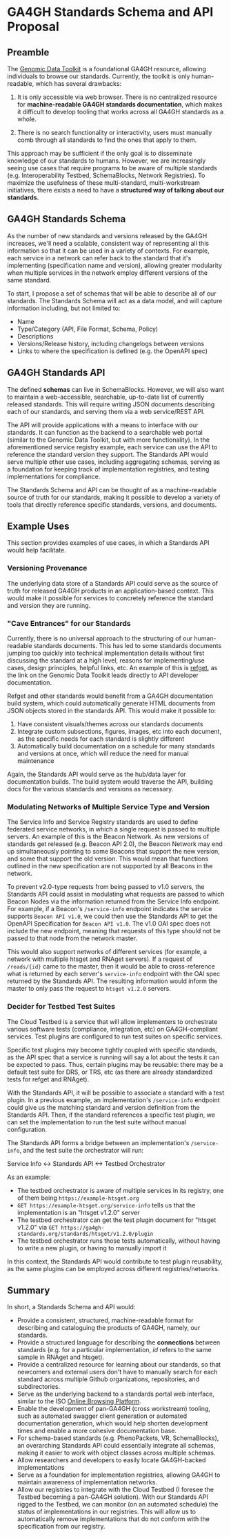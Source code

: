 # GA4GH Standards Schema and API Proposal

## Preamble

The [Genomic Data Toolkit](https://www.ga4gh.org/genomic-data-toolkit/) is a foundational GA4GH resource, allowing individuals to browse our standards. Currently, the toolkit is only human-readable, which has several drawbacks:

1. It is only accessible via web browser. There is no centralized resource for **machine-readable GA4GH standards documentation**, which makes it difficult to develop tooling that works across all GA4GH standards as a whole.

2. There is no search functionality or interactivity, users must manually comb through all standards to find the ones that apply to them.

This approach may be sufficient if the only goal is to disseminate knowledge of our standards to humans. However, we are increasingly seeing use cases that require programs to be aware of multiple standards (e.g. Interoperability Testbed, SchemaBlocks, Network Registries). To maximize the usefulness of these multi-standard, multi-workstream initiatives, there exists a need to have a **structured way of talking about our standards.**

## GA4GH Standards Schema

As the number of new standards and versions released by the GA4GH increases, we'll need a scalable, consistent way of representing all this information so that it can be used in a variety of contexts. For example, each service in a network can refer back to the standard that it's implementing (specification name and version), allowing greater modularity when multiple services in the network employ different versions of the same standard.

To start, I propose a set of schemas that will be able to describe all of our standards. The Standards Schema will act as a data model, and will capture information including, but not limited to:

* Name
* Type/Category (API, File Format, Schema, Policy)
* Descriptions
* Versions/Release history, including changelogs between versions
* Links to where the specification is defined (e.g. the OpenAPI spec)

## GA4GH Standards API

The defined **schemas** can live in SchemaBlocks. However, we will also want to maintain a web-accessible, searchable, up-to-date list of currently released standards. This will require writing JSON documents describing each of our standards, and serving them via a web service/REST API.

The API will provide applications with a means to interface with our standards. It can function as the backend to a searchable web portal (similar to the Genomic Data Toolkit, but with more functionality). In the aforementioned service registry example, each service can use the API to reference the standard version they support. The Standards API would serve multiple other use cases, including aggregating schemas, serving as a foundation for keeping track of implementation registries, and testing implementations for compliance.

The Standards Schema and API can be thought of as a machine-readable source of truth for our standards, making it possible to develop a variety of tools that directly reference specific standards, versions, and documents.

## Example Uses

This section provides examples of use cases, in which a Standards API would help facilitate.

### Versioning Provenance

The underlying data store of a Standards API could serve as the source of truth for released GA4GH products in an application-based context. This would make it possible for services to concretely reference the standard and version they are running.

### "Cave Entrances" for our Standards 

Currently, there is no universal approach to the structuring of our human-readable standards documents. This has led to some standards documents jumping too quickly into technical implementation details without first discussing the standard at a high level, reasons for implementing/use cases, design principles, helpful links, etc. An example of this is [refget](https://samtools.github.io/hts-specs/refget.html), as the link on the Genomic Data Toolkit leads directly to API developer documentation.

Refget and other standards would benefit from a GA4GH documentation build system, which could automatically generate HTML documents from JSON objects stored in the standards API. This would make it possible to:

1. Have consistent visuals/themes across our standards documents
2. Integrate custom subsections, figures, images, etc into each document, as the specific needs for each standard is slightly different
3. Automatically build documentation on a schedule for many standards and versions at once, which will reduce the need for manual maintenance

Again, the Standards API would serve as the hub/data layer for documentation builds. The build system would traverse the API, building docs for the various standards and versions as necessary.

### Modulating Networks of Multiple Service Type and Version

The Service Info and Service Registry standards are used to define federated service networks, in which a single request is passed to multiple servers. An example of this is the Beacon Network. As new versions of standards get released (e.g. Beacon API 2.0), the Beacon Network may end up simultaneously pointing to some Beacons that support the new version, and some that support the old version. This would mean that functions outlined in the new specification are not supported by all Beacons in the network.

To prevent v2.0-type requests from being passed to v1.0 servers, the Standards API could assist in modulating what requests are passed to which Beacon Nodes via the information returned from the Service Info endpoint. For example, if a Beacon's `/service-info` endpoint indicates the service supports `Beacon API v1.0`, we could then use the Standards API to get the OpenAPI Specification for `Beacon API v1.0`. The v1.0 OAI spec does not include the new endpoint, meaning that requests of this type should not be passed to that node from the network master.

This would also support networks of different services (for example, a network with multiple htsget and RNAget servers). If a request of `/reads/{id}` came to the master, then it would be able to cross-reference what is returned by each server's `service-info` endpoint with the OAI spec returned by the Standards API. The resulting information would inform the master to only pass the request to `htsget v1.2.0` servers.

### Decider for Testbed Test Suites 

The Cloud Testbed is a service that will allow implementers to orchestrate various software tests (compliance, integration, etc) on GA4GH-compliant services. Test plugins are configured to run test suites on specific services.

Specific test plugins may become tightly coupled with specific standards, as the API spec that a service is running will say a lot about the tests it can be expected to pass. Thus, certain plugins may be reusable: there may be a default test suite for DRS, or TRS, etc (as there are already standardized tests for refget and RNAget).  

With the Standards API, it will be possible to associate a standard with a test plugin. In a previous example, an implementation's `/service-info` endpoint could give us the matching standard and version definition from the Standards API. Then, if the standard references a specific test plugin, we can set the implementation to run the test suite without manual configuration.

The Standards API forms a bridge between an implementation's `/service-info`, and the test suite the orchestrator will run:

Service Info <-> Standards API <-> Testbed Orchestrator

As an example:

* The testbed orchestrator is aware of multiple services in its registry, one of them being `https://example-htsget.org`
* `GET https://example-htsget.org/service-info` tells us that the implementation is an "htsget v1.2.0" server
* The testbed orchestrator can get the test plugin document for "htsget v1.2.0" via `GET https://ga4gh-standards.org/standards/htsget/v1.2.0/plugin`
* The testbed orchestrator runs those tests automatically, without having to write a new plugin, or having to manually import it

In this context, the Standards API would contribute to test plugin reusability, as the same plugins can be employed across different registries/networks.

## Summary

In short, a Standards Schema and API would:

* Provide a consistent, structured, machine-readable format for describing and cataloguing the products of GA4GH, namely, our standards.
* Provide a structured language for describing the **connections** between standards (e.g. for a particular implementation, *id* refers to the same sample in RNAget and htsget).
* Provide a centralized resource for learning about our standards, so that newcomers and external users don't have to manually search for each standard across multiple Github organizations, repositories, and subdirectories.
* Serve as the underlying backend to a standards portal web interface, similar to the ISO [Online Browsing Platform](https://www.iso.org/obp/ui/).
* Enable the development of pan-GA4GH (cross workstream) tooling, such as automated swagger client generation or automated documentation generation, which would help shorten development times and enable a more cohesive documentation base.
* For schema-based standards (e.g. PhenoPackets, VR, SchemaBlocks), an overarching Standards API could essentially integrate all schemas, making it easier to work with object classes across multiple schemas.
* Allow researchers and developers to easily locate GA4GH-backed implementations
* Serve as a foundation for implementation registries, allowing GA4GH to maintain awareness of implementation networks.
* Allow our registries to integrate with the Cloud Testbed (I foresee the Testbed becoming a pan-GA4GH solution). With our Standards API rigged to the Testbed, we can monitor (on an automated schedule) the status of implementations in our registries. This will allow us to automatically remove implementations that do not conform with the specification from our registry.
